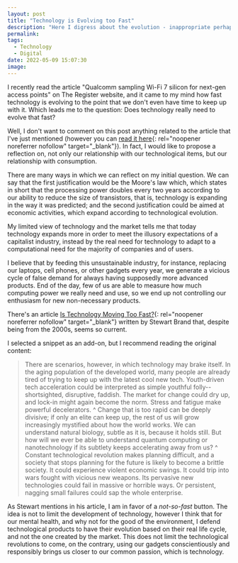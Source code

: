 ```yaml
---
layout: post
title: "Technology is Evolving too Fast"
description: "Here I digress about the evolution - inappropriate perhaps, of technology"
permalink: 
tags:
  - Technology
  - Digital
date: 2022-05-09 15:07:30
image:
---
```


I recently read the article "Qualcomm sampling Wi-Fi 7 silicon for next-gen access points" on The Register website, and it came to my mind how fast technology is evolving to the point that we don't even have time to keep up with it. Which leads me to the question: Does technology really need to evolve that fast?

Well, I don't want to comment on this post anything related to the article that I've just mentioned (however you can [read it here](https://www.theregister.com/2022/05/04/qualcomm_sampling_wifi_7_silicon/){: rel="noopener noreferrer nofollow" target="_blank"}). In fact, I would like to propose a reflection on, not only our relationship with our technological items, but our relationship with consumption.

There are many ways in which we can reflect on my initial question. We can say that the first justification would be the Moore's law which, which states in short that the processing power doubles every two years according to our ability to reduce the size of transistors, that is, technology is expanding in the way it was predicted;
and the second justification could be aimed at economic activities, which expand according to technological evolution.

My limited view of technology and the market tells me that today technology expands more in order to meet the illusory expectations of a capitalist industry, instead by the real need for technology to adapt to a computational need for the majority of companies and of users.

I believe that by feeding this unsustainable industry, for instance, replacing our laptops, cell phones, or other gadgets every year, we generate a vicious cycle of false demand for always having supposedly more advanced products. End of the day, few of us are able to measure how much computing power we really need and use, so we end up not controlling our enthusiasm for new non-necessary products.

There's an article [Is Technology Moving Too Fast?](https://longnow.org/essays/technology-moving-too-fast/){: rel="noopener noreferrer nofollow" target="_blank"} written by Stewart Brand that, despite being from the 2000s, seems so current.

I selected a snippet as an add-on, but I recommend reading the original content:

>There are scenarios, however, in which technology may brake itself. In the aging population of the developed world, many people are already tired of trying to keep up with the latest cool new tech. Youth-driven tech acceleration could be interpreted as simple youthful folly--shortsighted, disruptive, faddish. The market for change could dry up, and lock-in might again become the norm. Stress and fatigue make powerful decelerators.
^
>Change that is too rapid can be deeply divisive; if only an elite can keep up, the rest of us will grow increasingly mystified about how the world works. We can understand natural biology, subtle as it is, because it holds still. But how will we ever be able to understand quantum computing or nanotechnology if its subtlety keeps accelerating away from us?
^
>Constant technological revolution makes planning difficult, and a society that stops planning for the future is likely to become a brittle society. It could experience violent economic swings. It could trip into wars fought with vicious new weapons. Its pervasive new technologies could fail in massive or horrible ways. Or persistent, nagging small failures could sap the whole enterprise.


As Stewart mentions in his article, I am in favor of a *not-so-fast* button. The idea is not to limit the development of technology, however I think that for our mental health, and why not for the good of the environment, I defend technological products to have their evolution based on their real life cycle, and not the one created by the market. This does not limit the technological revolutions to come, on the contrary, using our gadgets conscientiously and responsibly brings us closer to our common passion, which is technology.
